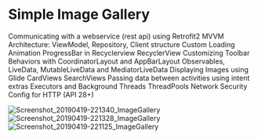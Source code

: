 # Simple Image Gallery

Communicating with a webservice (rest api) using Retrofit2
MVVM Architecture: ViewModel, Repository, Client structure
Custom Loading Animation ProgressBar in Recyclerview
RecyclerView
Customizing Toolbar Behaviors with CoordinatorLayout and AppBarLayout
Observables, LiveData, MutableLiveData and MediatorLiveData
Displaying Images using Glide
CardViews
SearchViews
Passing data between activities using intent extras
Executors and Background Threads
ThreadPools
Network Security Config for HTTP (API 28+)



![Screenshot_20190419-221340_ImageGallery](https://user-images.githubusercontent.com/47636256/56664026-04a96b80-66b0-11e9-90f7-7380d8d14dd8.jpg)
![Screenshot_20190419-221328_ImageGallery](https://user-images.githubusercontent.com/47636256/56664035-08d58900-66b0-11e9-9a93-8509279c9215.jpg)
![Screenshot_20190419-221125_ImageGallery](https://user-images.githubusercontent.com/47636256/56664047-0d01a680-66b0-11e9-97c3-570ded69ca18.jpg)
